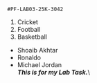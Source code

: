     #PF-LAB03-25K-3042
1. Cricket
2. Football
3. Basketball
- Shoaib Akhtar
- Ronaldo
-  Michael Jordan\
***This is for my Lab Task.***\
